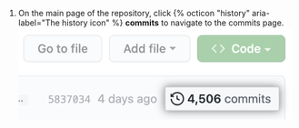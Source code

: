 1. On the main page of the repository, click {% octicon "history" aria-label="The history icon" %} **commits** to navigate to the commits page.
   ![Screenshot of the repository main page with the commits emphasized](/assets/images/help/commits/commits-page.png) 
